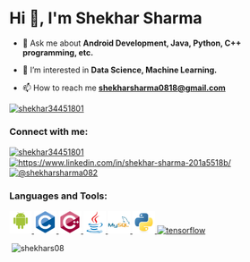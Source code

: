 <h1 align="left">Hi 👋, I'm Shekhar Sharma</h1>

- 💬 Ask me about **Android Development, Java, Python, C++ programming, etc.**

- 👀 I’m interested in **Data Science, Machine Learning.**

- 📫 How to reach me **shekharsharma0818@gmail.com**

<p align="left"> <a href="https://twitter.com/shekhar34451801" target="blank"><img src="https://img.shields.io/twitter/follow/shekhar34451801?logo=twitter&style=for-the-badge" alt="shekhar34451801" /></a> </p>



<h3 align="left">Connect with me:</h3>
<p align="left">
<a href="https://twitter.com/shekhar34451801" target="blank"><img align="center" src="https://raw.githubusercontent.com/rahuldkjain/github-profile-readme-generator/master/src/images/icons/Social/twitter.svg" alt="shekhar34451801" height="30" width="40" /></a>
<a href="https://linkedin.com/in/https://www.linkedin.com/in/shekhar-sharma-201a5518b/" target="blank"><img align="center" src="https://raw.githubusercontent.com/rahuldkjain/github-profile-readme-generator/master/src/images/icons/Social/linked-in-alt.svg" alt="https://www.linkedin.com/in/shekhar-sharma-201a5518b/" height="30" width="40" /></a>
<a href="https://www.hackerrank.com/@shekharsharma082" target="blank"><img align="center" src="https://raw.githubusercontent.com/rahuldkjain/github-profile-readme-generator/master/src/images/icons/Social/hackerrank.svg" alt="@shekharsharma082" height="30" width="40" /></a>
</p>

<h3 align="left">Languages and Tools:</h3>
<p align="left"> <a href="https://developer.android.com" target="_blank"> <img src="https://raw.githubusercontent.com/devicons/devicon/master/icons/android/android-original-wordmark.svg" alt="android" width="40" height="40"/> </a> <a href="https://www.cprogramming.com/" target="_blank"> <img src="https://raw.githubusercontent.com/devicons/devicon/master/icons/c/c-original.svg" alt="c" width="40" height="40"/> </a> <a href="https://www.w3schools.com/cpp/" target="_blank"> <img src="https://raw.githubusercontent.com/devicons/devicon/master/icons/cplusplus/cplusplus-original.svg" alt="cplusplus" width="40" height="40"/> </a> <a href="https://www.java.com" target="_blank"> <img src="https://raw.githubusercontent.com/devicons/devicon/master/icons/java/java-original.svg" alt="java" width="40" height="40"/> </a> <a href="https://www.mysql.com/" target="_blank"> <img src="https://raw.githubusercontent.com/devicons/devicon/master/icons/mysql/mysql-original-wordmark.svg" alt="mysql" width="40" height="40"/> </a> <a href="https://www.python.org" target="_blank"> <img src="https://raw.githubusercontent.com/devicons/devicon/master/icons/python/python-original.svg" alt="python" width="40" height="40"/> </a> <a href="https://www.tensorflow.org" target="_blank"> <img src="https://www.vectorlogo.zone/logos/tensorflow/tensorflow-icon.svg" alt="tensorflow" width="40" height="40"/> </a> </p>

<p>&nbsp;<img align="center" src="https://github-readme-stats.vercel.app/api?username=shekhars08&show_icons=true&theme=dark&text_color=3fe71d&locale=en" alt="shekhars08" /></p>
